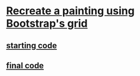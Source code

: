 # [Recreate a painting using Bootstrap's grid](https://www.codecademy.com/courses/learn-bootstrap/projects/bootstrap-grid-painting)

## [starting code]()
## [final code]()
